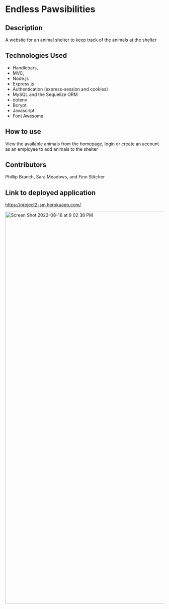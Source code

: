 
  # Endless Pawsibilities 

  ## Description
  A website for an animal shelter to keep track of the animals at the shelter
  
  ## Technologies Used
  * Handlebars, 
  * MVC, 
  * Node.js
  * Express.js
  * Authentication (express-session and cookies)
  * MySQL and the Sequelize ORM
  * dotenv
  * Bcrypt
  * Javascript
  * Font Awesome

  ## How to use
  View the available animals from the homepage, login or create an account as an employee to add animals to the shelter

  ## Contributors
  Phillip Branch, Sara Meadows, and Finn Stitcher

  ## Link to deployed application
  https://project2-sm.herokuapp.com/

<img width="1248" alt="Screen Shot 2022-08-16 at 9 02 38 PM" src="https://user-images.githubusercontent.com/103394634/185018266-196b16fc-ffa6-4471-baaa-b3163a7cc50d.png">
